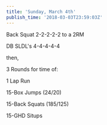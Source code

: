 ```yaml
---
title: 'Sunday, March 4th'
publish_time: '2018-03-03T23:59:03Z'
---
```


Back Squat 2-2-2-2-2 to a 2RM

DB SLDL's 4-4-4-4-4

then,

3 Rounds for time of:

1 Lap Run

15-Box Jumps (24/20)

15-Back Squats (185/125)

15-GHD Situps

 
